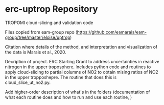 # erc-uptrop Repository
TROPOMI cloud-slicing and validation code

Files copied from eam-group repo (https://github.com/eamarais/eam-group/tree/master/eloise/uptrop)

Citation where details of the method, and interpretation and visualization of the data is Marais et al., 2020.

Decription of project. ERC Starting Grant to address uncertainties in reactive nitrogen in the upper troposphere. 
Includes python code and routines to apply cloud-slicing to partial columns of NO2 to obtain mising ratios of NO2 in the upper tropposhepre. The routine
that does this is cloud_slice_ut_no2.py. 

Add higher-order description of what's in the folders (documentation of what each routine does and how to run and use each routine, )
